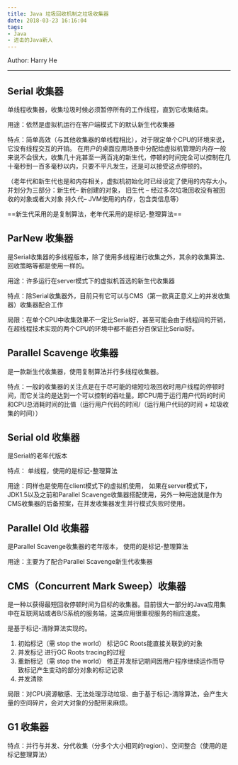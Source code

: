 ```yaml
---
title: Java 垃圾回收机制之垃圾收集器
date: 2018-03-23 16:16:04
tags:
- Java
- 进击的Java新人
---
```


Author: Harry He


---
## Serial 收集器
单线程收集器，收集垃圾时候必须暂停所有的工作线程，直到它收集结束。
      
用途：依然是虚拟机运行在客户端模式下的默认新生代收集器
      
特点：简单高效（与其他收集器的单线程相比），对于限定单个CPU的环境来说，它没有线程交互的开销。
    在用户的桌面应用场景中分配给虚拟机管理的内存一般来说不会很大，收集几十兆甚至一两百兆的新生代，停顿的时间完全可以控制在几十毫秒到一百多毫秒以内，只要不平凡发生，还是可以接受这点停顿的。
      
（老年代和新生代也是和内存相关，虚拟机初始化时已经设定了使用的内存大小，并划分为三部分：新生代– 新创建的对象，
旧生代 – 经过多次垃圾回收没有被回收的对象或者大对象
持久代– JVM使用的内存，包含类信息等）

==新生代采用的是复制算法，老年代采用的是标记-整理算法==


## ParNew 收集器
是Serial收集器的多线程版本，除了使用多线程进行收集之外，其余的收集算法、回收策略等都是使用一样的。

用途：许多运行在server模式下的虚拟机首选的新生代收集器

特点：除Serial收集器外，目前只有它可以与CMS（第一款真正意义上的并发收集器）收集器配合工作

局限：在单个CPU中收集效果不一定比Serial好，甚至可能会由于线程间的开销，在超线程技术实现的两个CPU的环境中都不能百分百保证比Serial好。


##  Parallel Scavenge 收集器
是一款新生代收集器，使用复制算法并行多线程收集器。

特点：一般的收集器的关注点是在于尽可能的缩短垃圾回收时用户线程的停顿时间，而它关注的是达到一个可以控制的吞吐量。即CPU用于运行用户代码的时间和CPU总消耗时间的比值（运行用户代码的时间/（运行用户代码的时间 + 垃圾收集的时间））

## Serial old 收集器
是Serial的老年代版本

特点： 单线程，使用的是标记-整理算法

用途：同样也是使用在client模式下的虚拟机使用， 如果在server模式下，JDK1.5以及之前和Parallel Scavenge收集器搭配使用，另外一种用途就是作为CMS收集器的后备预案，在并发收集器发生并行模式失败时使用。

## Parallel Old 收集器
是Parallel Scavenge收集器的老年版本， 使用的是标记-整理算法

用途：主要为了配合Parallel Scavenge新生代收集器


## CMS（Concurrent Mark Sweep）收集器
是一种以获得最短回收停顿时间为目标的收集器。目前很大一部分的Java应用集中在互联网站或者B/S系统的服务端，这类应用很重视服务的相应速度。

是基于标记-清除算法实现的。

1. 初始标记（需 stop the world）
    标记GC Roots能直接关联到的对象
2. 并发标记
    进行GC Roots tracing的过程
3. 重新标记（需 stop the world）
    修正并发标记期间因用户程序继续运作而导致标记产生变动的部分对象的标记记录
4. 并发清除


局限：对CPU资源敏感、无法处理浮动垃圾、由于基于标记-清除算法，会产生大量的空间碎片，会对大对象的分配带来麻烦。

## G1 收集器
特点：并行与并发、分代收集（分多个大小相同的region）、空间整合（使用的是标记整理算法）

